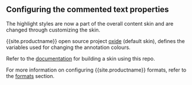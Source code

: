 ## Configuring the commented text properties

The highlight styles are now a part of the overall content skin and are changed through customizing the skin.

{{site.productname}} open source project [oxide](https://github.com/tinymce/oxide/blob/master/src/less/theme/content/comments/comments.less) (default skin), defines the variables used for changing the annotation colours.

Refer to the [documentation]({{site.baseurl}}/how-to-guides/customizing-the-editor-appearance/creating-a-skin/#creatingaskin) for building a skin using this repo.

For more information on configuring {{site.productname}} formats, refer to the [formats]({{site.baseurl}}/content/content-formatting/#formats) section.